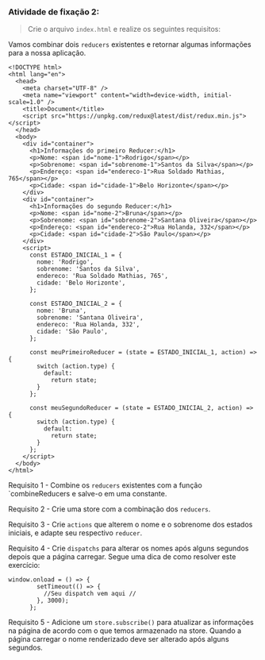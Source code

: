 ###  Atividade de fixação 2:
> Crie o arquivo `index.html` e realize os seguintes requisitos:

Vamos combinar dois `reducers` existentes e retornar algumas informações para a nossa aplicação.

```
<!DOCTYPE html>
<html lang="en">
  <head>
    <meta charset="UTF-8" />
    <meta name="viewport" content="width=device-width, initial-scale=1.0" />
    <title>Document</title>
    <script src="https://unpkg.com/redux@latest/dist/redux.min.js"></script>
  </head>
  <body>
    <div id="container">
      <h1>Informações do primeiro Reducer:</h1>
      <p>Nome: <span id="nome-1">Rodrigo</span></p>
      <p>Sobrenome: <span id="sobrenome-1">Santos da Silva</span></p>
      <p>Endereço: <span id="endereco-1">Rua Soldado Mathias, 765</span></p>
      <p>Cidade: <span id="cidade-1">Belo Horizonte</span></p>
    </div>
    <div id="container">
      <h1>Informações do segundo Reducer:</h1>
      <p>Nome: <span id="nome-2">Bruna</span></p>
      <p>Sobrenome: <span id="sobrenome-2">Santana Oliveira</span></p>
      <p>Endereço: <span id="endereco-2">Rua Holanda, 332</span></p>
      <p>Cidade: <span id="cidade-2">São Paulo</span></p>
    </div>
    <script>
      const ESTADO_INICIAL_1 = {
        nome: 'Rodrigo',
        sobrenome: 'Santos da Silva',
        endereco: 'Rua Soldado Mathias, 765',
        cidade: 'Belo Horizonte',
      };

      const ESTADO_INICIAL_2 = {
        nome: 'Bruna',
        sobrenome: 'Santana Oliveira',
        endereco: 'Rua Holanda, 332',
        cidade: 'São Paulo',
      };

      const meuPrimeiroReducer = (state = ESTADO_INICIAL_1, action) => {
        switch (action.type) {
          default:
            return state;
        }
      };

      const meuSegundoReducer = (state = ESTADO_INICIAL_2, action) => {
        switch (action.type) {
          default:
            return state;
        }
      };
    </script>
  </body>
</html>
```

Requisito 1 - Combine os `reducers` existentes com a função `combineReducers e salve-o em uma constante.

Requisito 2 - Crie uma store com a combinação dos `reducers`.

Requisito 3 - Crie `actions` que alterem o nome e o sobrenome dos estados iniciais, e adapte seu respectivo `reducer`.

Requisito 4 - Crie `dispatchs` para alterar os nomes após alguns segundos depois que a página carregar. Segue uma dica de como resolver este exercício:

```
window.onload = () => {
        setTimeout(() => {
          //Seu dispatch vem aqui //
        }, 3000);
      };
```

Requisito 5 - Adicione um `store.subscribe()` para atualizar as informações na página de acordo com o que temos armazenado na store. Quando a página carregar o nome renderizado deve ser alterado após alguns segundos.




